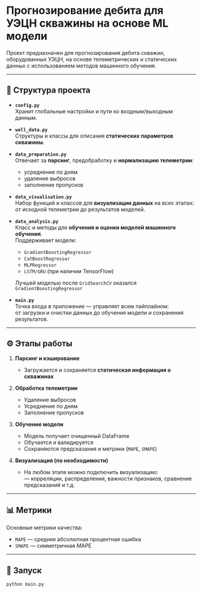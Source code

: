 # Прогнозирование дебита для УЭЦН скважины на основе ML модели

Проект предназначен для прогнозирования дебита скважин, оборудованных УЭЦН, на основе телеметрических и статических данных с использованием методов машинного обучения.

---

## 📁 Структура проекта

- **`config.py`**  
  Хранит глобальные настройки и пути ко входным/выходным данным.

- **`well_data.py`**  
  Структуры и классы для описания **статических параметров скважины**.

- **`data_preparation.py`**  
  Отвечает за **парсинг**, предобработку и **нормализацию телеметрии**:
  - усреднение по дням
  - удаление выбросов
  - заполнение пропусков

- **`data_visualisation.py`**  
  Набор функций и классов для **визуализации данных** на всех этапах:  
  от исходной телеметрии до результатов моделей.

- **`data_analysis.py`**  
  Класс и методы для **обучения и оценки моделей машинного обучения**.  
  Поддерживает модели:
  - `GradientBoostingRegressor`
  - `CatBoostRegressor`
  - `MLPRegressor`
  - `LSTM/GRU` (при наличии TensorFlow)
  
  Лучшей моделью после `GridSearchCV` оказался `GradientBoostingRegressor`

- **`main.py`**  
  Точка входа в приложение — управляет всем пайплайном:  
  от загрузки и очистки данных до обучения модели и сохранения результатов.

---

## ⚙️ Этапы работы

1. **Парсинг и кэширование**
   - Загружается и сохраняется **статическая информация о скважинах**

2. **Обработка телеметрии**
   - Удаление выбросов
   - Усреднение по дням
   - Заполнение пропусков

3. **Обучение модели**
   - Модель получает очищенный DataFrame
   - Обучается и валидируется
   - Сохраняются предсказания и метрики (`MAPE`, `SMAPE`)

4. **Визуализация (по необходимости)**
   - На любом этапе можно подключить визуализацию:  
     — корреляции, распределения, важности признаков, сравнение предсказаний и т.д.

---

## 📊 Метрики

Основные метрики качества:
- `MAPE` — средняя абсолютная процентная ошибка
- `SMAPE` — симметричная MAPE

---

## 🚀 Запуск

```bash
python main.py